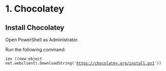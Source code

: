 # 1. Chocolatey

## Install Chocolatey

Open PowerShell as Administrator.

Run the following command:

`iex ((new-object net.webclient).DownloadString('`[`https://chocolatey.org/install.ps1`](https://chocolatey.org/install.ps1)`'))`

